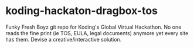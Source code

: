 koding-hackaton-dragbox-tos
===========================

Funky Fresh Boyz git repo for Koding's Global Virtual Hackathon. No one reads the fine print (ie TOS, EULA, legal documents) anymore yet every site has them. Devise a creative/interactive solution.
